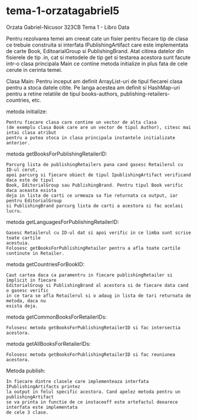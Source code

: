 # tema-1-orzatagabriel5
Orzata Gabriel-Nicusor 323CB
Tema 1 - Libro Data

Pentru rezolvarea temei am creeat cate un fisier pentru fiecare tip de clasa ce trebuie construita
si interfata IPublishingArtifact care este implementata de carte Book, EditoarialGroup si
PublishingBrand. Atat citirea datelor din fisierele de tip .in, cat si metodele de tip get si
testarea acestora sunt facute intr-o clasa principala Main ce contine metoda initialize in plus
fata de cele cerute in cerinta temei.

Clasa Main:
Pentru inceput am definit ArrayList-uri de tipul fiecarei clasa pentru a stoca datele citite.
Pe langa acestea am definit si HashMap-uri pentru a retine relatiile de tipul books-authors,
publishing-retailers-countries, etc.

metoda initialize:

    Pentru fiecare clasa care contine un vector de alta clasa
    (de exemplu clasa Book care are un vector de tipul Author), citesc mai intai clasa atribut
    pentru a putea stoca in clasa principala instantele initializate anterior.
metoda getBooksForPublishingRetailerID:

    Parcurg lista de publishingRetailers pana cand gasesc Retailerul cu ID-ul cerut,
    apoi parcurg si fiecare obiect de tipul IpublishingArtifact verificand daca este de tipul
    Book, EditorialGroup sau PublishingBrand. Pentru tipul Book verific daca aceasta exista
    deja in lista de carti ce urmeaza sa fie returnata ca output, iar pentru EditorialGroup
    si PublishingBrand parcurg lista de carti a acestora si fac acelasi lucru.
metoda getLanguagesForPublishingRetailerID:

    Gasesc Retailerul cu ID-ul dat si apoi verific in ce limba sunt scrise toate cartile
    acestuia.
    Folosesc getBooksForPublishingRetailer pentru a afla toate cartile continute in Retailer.
metoda getCountriesForBookID:

    Caut cartea daca ca paramentru in fiecare publishingRetailer si implicit in fiecare
    EditorialGroup si PublishingBrand al acestora si de fiecare data cand o gasesc verific
    in ce tara se afla Retailerul si o adaug in lista de tari returnata de metoda, daca nu
    exista deja.
metoda getCommonBooksForRetailerIDs:

    Folosesc metoda getBooksForPublishingRetailerID si fac intersectia acestora.
metoda getAllBooksForRetailerIDs:

    Folosesc metoda getBooksForPublishingRetailerID si fac reuniunea acestora.


Metoda publish:

    In fiecare dintre clasele care implementeaza interfata IPublishingArtifacts printez
    la output in felul specific acestora. Cand apelez metoda pentru un publishingArtifact
    se va printa in functie de ce instaceoff este artefactul deoarece interfata este implementata
    de cele 3 clase.
